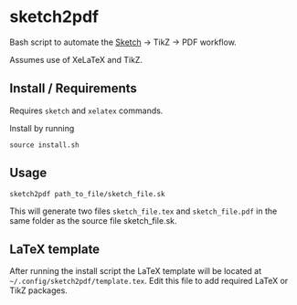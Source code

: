 # sketch2pdf
Bash script to automate the [Sketch](http://sketch4latex.sourceforge.net/) -> TikZ -> PDF workflow.

Assumes use of XeLaTeX and TikZ.

## Install / Requirements

Requires `sketch` and `xelatex` commands.

Install by running
```console
source install.sh
```

## Usage
```console
sketch2pdf path_to_file/sketch_file.sk
```

This will generate two files `sketch_file.tex` and `sketch_file.pdf` in the same folder as the source file sketch_file.sk.

## LaTeX template
After running the install script the LaTeX template will be located at `~/.config/sketch2pdf/template.tex`.
Edit this file to add required LaTeX or TikZ packages.

